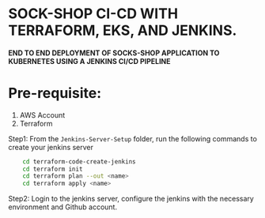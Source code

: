 # SOCK-SHOP CI-CD WITH TERRAFORM, EKS, AND JENKINS.
#### END TO END DEPLOYMENT OF SOCKS-SHOP APPLICATION TO KUBERNETES USING A JENKINS CI/CD PIPELINE

# Pre-requisite:
1. AWS Account
2. Terraform

Step1:
From the `Jenkins-Server-Setup` folder, run the following commands to create your jenkins server
```sh
    cd terraform-code-create-jenkins
    cd terraform init
    cd terraform plan --out <name>
    cd terraform apply <name>
```

Step2:
Login to the jenkins server, configure the jenkins with the necessary environment and Github account.





